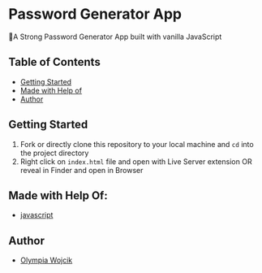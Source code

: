 # Password Generator App

🔐A Strong Password Generator App built with vanilla JavaScript


## Table of Contents

- [Getting Started](#getting-started)
- [Made with Help of](#made-with-help-of)
- [Author](#author)

## Getting Started

1. Fork or directly clone this repository to your local machine and `cd` into the project directory
2. Right click on `index.html` file and open with Live Server extension OR reveal in Finder and open in Browser


## Made with Help Of:

- [javascript](https://developer.mozilla.org/en-US/docs/Web/JavaScript)


## Author

- [Olympia Wojcik](https://github.com/olympiawoj)